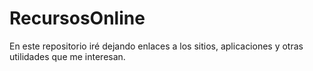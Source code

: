 # RecursosOnline

En este repositorio iré dejando enlaces a los sitios, aplicaciones y otras utilidades que me interesan.
